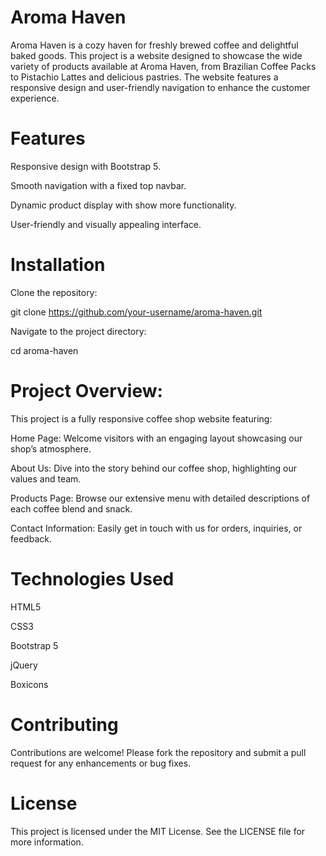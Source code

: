 # Aroma Haven
 
Aroma Haven is a cozy haven for freshly brewed coffee and delightful baked goods. This project is a website designed to showcase the wide variety of products available at Aroma Haven, from Brazilian Coffee Packs to Pistachio Lattes and delicious pastries. The website features a responsive design and user-friendly navigation to enhance the customer experience.

# Features

Responsive design with Bootstrap 5.

Smooth navigation with a fixed top navbar.

Dynamic product display with show more functionality.

User-friendly and visually appealing interface.

# Installation

Clone the repository:

git clone https://github.com/your-username/aroma-haven.git

Navigate to the project directory:

cd aroma-haven


# Project Overview:
This project is a fully responsive coffee shop website featuring:

Home Page: Welcome visitors with an engaging layout showcasing our shop’s atmosphere.

About Us: Dive into the story behind our coffee shop, highlighting our values and team.

Products Page: Browse our extensive menu with detailed descriptions of each coffee blend and snack.

Contact Information: Easily get in touch with us for orders, inquiries, or feedback.

# Technologies Used

HTML5

CSS3

Bootstrap 5

jQuery

Boxicons


# Contributing

Contributions are welcome! Please fork the repository and submit a pull request for any enhancements or bug fixes.

# License

This project is licensed under the MIT License. See the LICENSE file for more information.
